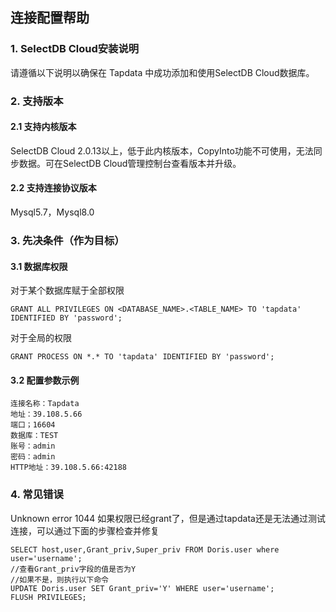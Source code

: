 ## **连接配置帮助**

### **1. SelectDB Cloud安装说明**

请遵循以下说明以确保在 Tapdata 中成功添加和使用SelectDB Cloud数据库。

### **2. 支持版本**
#### **2.1 支持内核版本**
SelectDB Cloud 2.0.13以上，低于此内核版本，CopyInto功能不可使用，无法同步数据。可在SelectDB Cloud管理控制台查看版本并升级。
#### **2.2 支持连接协议版本**
Mysql5.7，Mysql8.0
###  **3. 先决条件（作为目标）**
#### **3.1 数据库权限**
对于某个数据库赋于全部权限
```
GRANT ALL PRIVILEGES ON <DATABASE_NAME>.<TABLE_NAME> TO 'tapdata' IDENTIFIED BY 'password';
```
对于全局的权限
```
GRANT PROCESS ON *.* TO 'tapdata' IDENTIFIED BY 'password';
```

#### **3.2 配置参数示例**
```
连接名称：Tapdata
地址：39.108.5.66
端口；16604
数据库：TEST
账号：admin
密码：admin
HTTP地址：39.108.5.66:42188
```
###  **4. 常见错误**

Unknown error 1044
如果权限已经grant了，但是通过tapdata还是无法通过测试连接，可以通过下面的步骤检查并修复
```
SELECT host,user,Grant_priv,Super_priv FROM Doris.user where user='username';
//查看Grant_priv字段的值是否为Y
//如果不是，则执行以下命令
UPDATE Doris.user SET Grant_priv='Y' WHERE user='username';
FLUSH PRIVILEGES;
```


